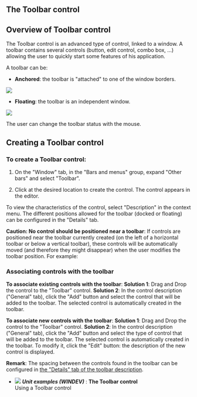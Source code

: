 


## The Toolbar control
			



<a name="NOTE1"></a>
<a name="NOTE1_1"></a>


## Overview of Toolbar control
<a name="overview_toolbar_control_ELTTEXTE000119"></a>
The Toolbar control is an advanced type of control, linked to a window. A toolbar contains several controls (button, edit control, combo box, ...) allowing the user to quickly start some features of his application.

A toolbar can be:

- **Anchored**: the toolbar is "attached" to one of the window borders. 
	
![](https://doc.pcsoft.fr/en-US/images/image.awp?langid=3&name=champ%20barre%20outils%20-%20HC%20N%B0002.gif)


- **Floating**: the toolbar is an independent window.
	
![](https://doc.pcsoft.fr/en-US/images/image.awp?langid=3&name=champ%20barre%20outils%20-%20HC%20N%B0001.gif)





The user can change the toolbar status with the mouse.

<a name="NOTE2"></a>
<a name="NOTE2_1"></a>


## Creating a Toolbar control
<a name="creating_toolbar_control_ELTTEXTE000143"></a>


### To create a Toolbar control:
<a name="create_toolbar_control_ELTPARAGRAPHE000029"></a>

1. On the "Window" tab, in the "Bars and menus" group, expand "Other bars" and select "Toolbar".

2. Click at the desired location to create the control. The control appears in the editor.




To view the characteristics of the control, select "Description" in the context menu. The different positions allowed for the toolbar (docked or floating) can be configured in the "Details" tab.

**Caution: No control should be positioned near a toolbar**: If controls are positioned near the toolbar currently created (on the left of a horizontal toolbar or below a vertical toolbar), these controls will be automatically moved (and therefore they might disappear) when the user modifies the toolbar position. For example:
<a name="NOTE2_2"></a>


### Associating controls with the toolbar
<a name="associating_controls_with_the_toolbar_ELTPARAGRAPHE000053"></a>

**To associate existing controls with the toolbar**:
**Solution 1**: Drag and Drop the control to the "Toolbar" control.
**Solution 2**: In the control description ("General" tab), click the "Add" button and select the control that will be added to the toolbar. The selected control is automatically created in the toolbar.

**To associate new controls with the toolbar**:
**Solution 1**: Drag and Drop the control to the "Toolbar" control.
**Solution 2**: In the control description ("General" tab), click the "Add" button and select the type of control that will be added to the toolbar. The selected control is automatically created in the toolbar. To modify it, click the "Edit" button: the description of the new control is displayed.

**Remark**: The spacing between the controls found in the toolbar can be configured in [the "Details" tab of the toolbar description](../WDChamp/1013119.md).


- ![](https://doc.pcsoft.fr/en-US/images/image.awp?langid=3&name=TheToolbarcontrol.gif) ***Unit examples (WINDEV)*** : **The Toolbar control** <br>Using a Toolbar control


